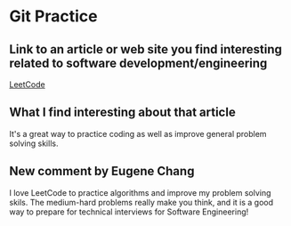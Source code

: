 # Git Practice

## Link to an article or web site you find interesting related to software development/engineering
[LeetCode](https://leetcode.com/)

## What I find interesting about that article
It's a great way to practice coding as well as improve general problem solving skills.

## New comment by Eugene Chang
I love LeetCode to practice algorithms and improve my problem solving skils. The medium-hard problems really make you think, and it is a good way to prepare for technical interviews for Software Engineering!